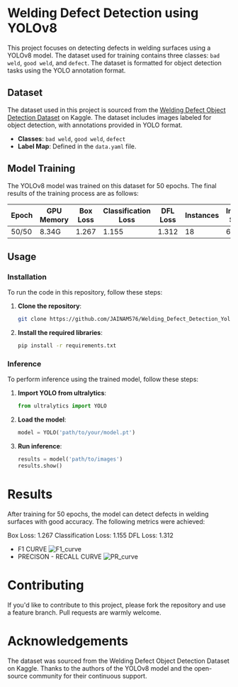 # Welding Defect Detection using YOLOv8

This project focuses on detecting defects in welding surfaces using a YOLOv8 model. The dataset used for training contains three classes: `bad weld`, `good weld`, and `defect`. The dataset is formatted for object detection tasks using the YOLO annotation format.

## Dataset

The dataset used in this project is sourced from the [Welding Defect Object Detection Dataset](https://www.kaggle.com/datasets/sukmaadhiwijaya/welding-defect-object-detection/data) on Kaggle. The dataset includes images labeled for object detection, with annotations provided in YOLO format.

- **Classes**: `bad weld`, `good weld`, `defect`
- **Label Map**: Defined in the `data.yaml` file.

## Model Training

The YOLOv8 model was trained on this dataset for 50 epochs. The final results of the training process are as follows:

| Epoch | GPU Memory | Box Loss | Classification Loss | DFL Loss | Instances | Image Size |
|-------|------------|----------|---------------------|----------|-----------|------------|
| 50/50 | 8.34G      | 1.267    | 1.155               | 1.312    | 18        | 640        |

## Usage

### Installation

To run the code in this repository, follow these steps:

1. **Clone the repository**:

    ```bash
    git clone https://github.com/JAINAM576/Welding_Defect_Detection_YoloV8
    ```

2. **Install the required libraries**:

    ```bash
    pip install -r requirements.txt
    ```

### Inference

To perform inference using the trained model, follow these steps:

1. **Import YOLO from ultralytics**:

    ```python
    from ultralytics import YOLO
    ```

2. **Load the model**:

    ```python
    model = YOLO('path/to/your/model.pt')
    ```

3. **Run inference**:

    ```python
    results = model('path/to/images')
    results.show()
    ```

# Results
After training for 50 epochs, the model can detect defects in welding surfaces with good accuracy. The following metrics were achieved:

Box Loss: 1.267
Classification Loss: 1.155
DFL Loss: 1.312

- F1 CURVE
![F1_curve](https://github.com/user-attachments/assets/90dff7a0-a1ac-46ab-bc57-27cf9c813316)
- PRECISON - RECALL CURVE
 ![PR_curve](https://github.com/user-attachments/assets/c2f90e3d-8842-41dd-8e18-1b1aa3588dbb)



# Contributing
If you'd like to contribute to this project, please fork the repository and use a feature branch. Pull requests are warmly welcome.


# Acknowledgements
The dataset was sourced from the Welding Defect Object Detection Dataset on Kaggle.
Thanks to the authors of the YOLOv8 model and the open-source community for their continuous support.
